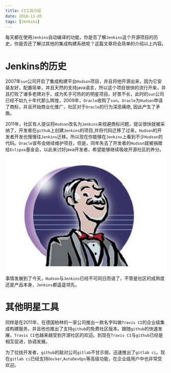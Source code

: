 ```yaml
---
title: CI工具介绍
date: 2018-11-05
tags: [Jenkins]
---
```

每天都在使用`Jenkins`自动编译的功能，你是否了解`Jenkins`这个开源项目的历史，你是否还了解过其他的集成构建系统呢？这篇文章将会简单的介绍以上内容。

# Jenkins的历史
2007年`sun`公司开启了集成构建平台`Hudson`项目，并且将他开源出来，因为它安装友好，配置简单，并且天然的支持java语言，所以这个项目很快的流行开来，并且打败了诸多老牌对手，成为炙手可热的的明星项目。好景不长，此时的`sun`公司已经不如九十年代那么辉煌，2009年，`Oracle`收购了`sun`。`Oracle`为`Hudson`申请了商标，并且开始商业化推广，社区对于`Oracle`的行为深恶痛绝, 因此产生了矛盾。

2011年，社区有人提议将`Hudson`改名为`Jenkins`来规避商标问题，提议很快就被采纳了，开发者在`github`上创建`Jenkins`的项目,并将代码迁移了过来，`Hudson`的开发者开发也慢慢往`Jenkins`迁移。所以现在你能够在`Jenkins`上看到不少`Hudson`的代码。`Oracle`宣布会继续维护项目，但是，同年失去了开发者的`Hudson`就被捐赠给`Eclipse`基金会，以此来讨好java开发者，希望能够继续吸收开源社区的养分。
![image](20181105/hudson.png)
事情发展到了今天，`Hudson`与`Jenkins`已经不可同日而语了，不管是社区的成熟度还是产品本身，`Jenkins`都遥遥领先。

# 其他明星工具
同样是在2011年，在德国柏林的一家公司推出一款名字叫做`Travis CI`的企业级集成构建服务，并且他也推出了支持`github`的免费社区版本。跟随`github`的快速发展，`Travis CI`也越来越受到开源社区的欢迎。到现在`Travis CI`与`github`已经是相互促进，协调发展。

为了拉拢开发者，`github`的敌对公司`gitlab`不甘示弱，迅速推出了`gitlab ci`。现在`gitlab ci`已经支持`Docker`,`AutoDevOps`等高级功能，在企业级用户中也非常受欢迎。